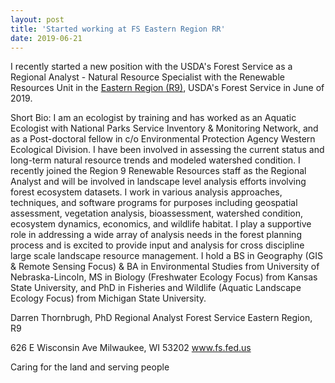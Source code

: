 ```yaml
---
layout: post
title: 'Started working at FS Eastern Region RR'
date: 2019-06-21
---
```


I recently started a new position with the USDA's Forest Service as a Regional Analyst - Natural Resource Specialist with the Renewable Resources Unit in the [Eastern Region (R9)](https://www.fs.usda.gov/r9), USDA's Forest Service in June of 2019.

Short Bio:
I am an ecologist by training and has worked as an Aquatic Ecologist with National Parks Service Inventory & Monitoring Network, and as a Post-doctoral fellow in c/o Environmental Protection Agency Western Ecological Division. I have been involved in assessing the current status and long-term natural resource trends and modeled watershed condition. I recently joined the Region 9 Renewable Resources staff as the Regional Analyst and will be involved in landscape level analysis efforts involving forest ecosystem datasets. I work in various analysis approaches, techniques, and software programs for purposes including geospatial assessment, vegetation analysis, bioassessment, watershed condition, ecosystem dynamics, economics, and wildlife habitat. I play a supportive role in addressing a wide array of analysis needs in the forest planning process and is excited to provide input and analysis for cross discipline large scale landscape resource management. I hold a BS in Geography (GIS & Remote Sensing Focus) & BA in Environmental Studies from University of Nebraska-Lincoln, MS in Biology (Freshwater Ecology Focus) from Kansas State University, and PhD in Fisheries and Wildlife (Aquatic Landscape Ecology Focus) from Michigan State University. 

Darren Thornbrugh, PhD 
Regional Analyst
Forest Service
Eastern Region, R9

626 E Wisconsin Ave
Milwaukee, WI 53202
www.fs.fed.us 
     
Caring for the land and serving people
